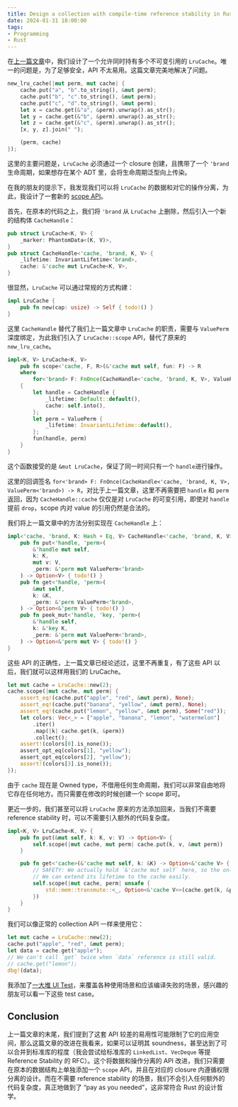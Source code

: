 ```yaml
---
title: Design a collection with compile-time reference stability in Rust (2)
date: 2024-01-31 18:00:00
tags:
- Programming
- Rust
---
```


在[上一篇文章](https://blog.zhuangty.com/ref-stable-lru/)中，我们设计了一个允许同时持有多个不可变引用的 `LruCache`。唯一的问题是，为了足够安全，API 不太易用。这篇文章完美地解决了问题。

```rust
new_lru_cache(|mut perm, mut cache| {
    cache.put("a", "b".to_string(), &mut perm);
    cache.put("b", "c".to_string(), &mut perm);
    cache.put("c", "d".to_string(), &mut perm);
    let x = cache.get(&"a", &perm).unwrap().as_str();
    let y = cache.get(&"b", &perm).unwrap().as_str();
    let z = cache.get(&"c", &perm).unwrap().as_str();
    [x, y, z].join(" ");

    (perm, cache)
});
```

这里的主要问题是，`LruCache` 必须通过一个 closure 创建，且携带了一个 `'brand` 生命周期，如果想存在某个 ADT 里，会将生命周期泛型向上传染。

在我的朋友的提示下，我发现我们可以将 `LruCache` 的数据和对它的操作分离，为此，我设计了一套新的 [scope API](https://github.com/TennyZhuang/ref-stable-lru/pull/1/files)。

首先，在原本的代码之上，我们将 `'brand` 从 `LruCache` 上删除，然后引入一个新的结构体 `CacheHandle`：

```rust
pub struct LruCache<K, V> {
    _marker: PhantomData<(K, V)>,
}
pub struct CacheHandle<'cache, 'brand, K, V> {
    _lifetime: InvariantLifetime<'brand>,
    cache: &'cache mut LruCache<K, V>,
}
```

很显然，`LruCache` 可以通过常规的方式构建：

```rust
impl LruCache {
    pub fn new(cap: usize) -> Self { todo!() }
}
```

这里 `CacheHandle` 替代了我们上一篇文章中 `LruCache` 的职责，需要与 `ValuePerm` 深度绑定，为此我们引入了 `LruCache::scope` API，替代了原来的 `new_lru_cache`。

```rust
impl<K, V> LruCache<K, V>
    pub fn scope<'cache, F, R>(&'cache mut self, fun: F) -> R
    where
        for<'brand> F: FnOnce(CacheHandle<'cache, 'brand, K, V>, ValuePerm<'brand>) -> R,
    {
        let handle = CacheHandle {
            _lifetime: Default::default(),
            cache: self.into(),
        };
        let perm = ValuePerm {
            _lifetime: InvariantLifetime::default(),
        };
        fun(handle, perm)
    }
}
```

这个函数接受的是 `&mut LruCache`，保证了同一时间只有一个 `handle`进行操作。

这里的回调签名 `for<'brand> F: FnOnce(CacheHandle<'cache, 'brand, K, V>, ValuePerm<'brand>) -> R`，对比于上一篇文章，这里不再需要把 `handle` 和 `perm` 返回，因为 `CacheHandle::cache` 仅仅是对 `LruCache` 的可变引用，即使对 `handle` 提前 `drop`，scope 内对 value 的引用仍然是合法的。

我们将上一篇文章中的方法分别实现在 `CacheHandle` 上：

```rust
impl<'cache, 'brand, K: Hash + Eq, V> CacheHandle<'cache, 'brand, K, V> {
    pub fn put<'handle, 'perm>(
        &'handle mut self,
        k: K,
        mut v: V,
        _perm: &'perm mut ValuePerm<'brand>
    ) -> Option<V> { todo!() }
    pub fn get<'handle, 'perm>(
        &mut self,
        k: &K,
        _perm: &'perm ValuePerm<'brand>,
    ) -> Option<&'perm V> { todo!() }
    pub fn peek_mut<'handle, 'key, 'perm>(
        &'handle self,
        k: &'key K,
        _perm: &'perm mut ValuePerm<'brand>,
    ) -> Option<&'perm mut V> { todo!() }
}
```

这些 API 的正确性，上一篇文章已经论述过，这里不再重复，有了这些 API 以后，我们就可以这样用我们的 LruCache。

```rust
let mut cache = LruCache::new(2);
cache.scope(|mut cache, mut perm| {
    assert_eq!(cache.put("apple", "red", &mut perm), None);
    assert_eq!(cache.put("banana", "yellow", &mut perm), None);
    assert_eq!(cache.put("lemon", "yellow", &mut perm), Some("red"));
    let colors: Vec<_> = ["apple", "banana", "lemon", "watermelon"]
        .iter()
        .map(|k| cache.get(k, &perm))
        .collect();
    assert!(colors[0].is_none());
    assert_opt_eq(colors[1], "yellow");
    assert_opt_eq(colors[2], "yellow");
    assert!(colors[3].is_none());
});
```

由于 `cache` 现在是 Owned type，不借用任何生命周期，我们可以非常自由地将它存在任何地方。而只需要在修改的时候创建一个 scope 即可。

更近一步的，我们甚至可以将 `LruCache` 原来的方法添加回来，当我们不需要 reference stability 时，可以不需要引入额外的代码复杂度。

```rust
impl<K, V> LruCache<K, V> {
    pub fn put(&mut self, k: K, v: V) -> Option<V> {
        self.scope(|mut cache, mut perm| cache.put(k, v, &mut perm))
    }

    pub fn get<'cache>(&'cache mut self, k: &K) -> Option<&'cache V> {
        // SAFETY: We actually hold `&'cache mut self` here, so the only reference should always be valid.
        // We can extend its lifetime to the cache easily.
        self.scope(|mut cache, perm| unsafe {
            std::mem::transmute::<_, Option<&'cache V>>(cache.get(k, &perm))
        })
    }
}
```

我们可以像正常的 collection API 一样来使用它：

```rust
let mut cache = LruCache::new(2);
cache.put("apple", "red", &mut perm);
let data = cache.get("apple");
// We can't call `get` twice when `data` reference is still valid.
// cache.get("lemon");
dbg!(data);
```

我添加了[一大堆 UI Test](https://github.com/TennyZhuang/ref-stable-lru/pull/2/files)，来覆盖各种使用场景和应该编译失败的场景，感兴趣的朋友可以看一下这些 test case。

## Conclusion

上一篇文章的末尾，我们提到了这套 API 较差的易用性可能限制了它的应用空间，那么这篇文章的改进在我看来，如果可以证明其 soundness，甚至达到了可以合并到标准库的程度（我会尝试给标准库的 `LinkedList`、`VecDeque` 等提 Reference Stability 的 RFC）。这个将数据和操作分离的 API 改进，我们只需要在原本的数据结构上单独添加一个 `scope` API，并且在对应的 closure 内遵循权限分离的设计。而在不需要 reference stability 的场景，我们不会引入任何额外的代码复杂度，真正地做到了 “pay as you needed”，这非常符合 Rust 的设计哲学。
